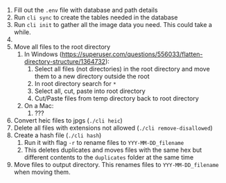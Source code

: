 1. Fill out the `.env` file with database and path details
2. Run `cli sync` to create the tables needed in the database
3. Run `cli init` to gather all the image data you need. This could take a while.
4. 
5. Move all files to the root directory
   1. In Windows (https://superuser.com/questions/556033/flatten-directory-structure/1364732):
      1. Select all files (not directories) in the root directory and move them to a new directory outside the root
      2. In root directory search for `*`
      3. Select all, cut, paste into root directory
      4. Cut/Paste files from temp directory back to root directory
   2. On a Mac:
      1. ???
6. Convert heic files to jpgs (`./cli heic`)
7. Delete all files with extensions not allowed (`./cli remove-disallowed`)
8. Create a hash file (`./cli hash`)
   1. Run it with flag `-r` to rename files to `YYY-MM-DD_filename`
   2. This deletes duplicates and moves files with the same hex but different contents to the `duplicates` folder at the same time
9. Move files to output directory. This renames files to `YYY-MM-DD_filename` when moving them.
